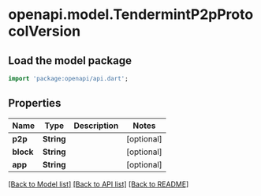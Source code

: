 # openapi.model.TendermintP2pProtocolVersion

## Load the model package
```dart
import 'package:openapi/api.dart';
```

## Properties
Name | Type | Description | Notes
------------ | ------------- | ------------- | -------------
**p2p** | **String** |  | [optional] 
**block** | **String** |  | [optional] 
**app** | **String** |  | [optional] 

[[Back to Model list]](../README.md#documentation-for-models) [[Back to API list]](../README.md#documentation-for-api-endpoints) [[Back to README]](../README.md)


